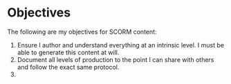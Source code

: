 # Objectives
The following are my objectives for SCORM content:
1. Ensure I author and understand everything at an intrinsic level. I must be able to generate this content at will.
2. Document all levels of production to the point I can share with others and follow the exact same protocol.
3. 
